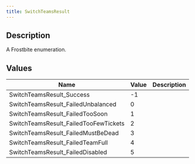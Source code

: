 ```yaml
---
title: SwitchTeamsResult
---
```

## Description

A Frostbite enumeration.

## Values

| Name                                   | Value | Description |
| -------------------------------------- | ----- | ----------- |
| SwitchTeamsResult\_Success             | \-1   |             |
| SwitchTeamsResult\_FailedUnbalanced    | 0     |             |
| SwitchTeamsResult\_FailedTooSoon       | 1     |             |
| SwitchTeamsResult\_FailedTooFewTickets | 2     |             |
| SwitchTeamsResult\_FailedMustBeDead    | 3     |             |
| SwitchTeamsResult\_FailedTeamFull      | 4     |             |
| SwitchTeamsResult\_FailedDisabled      | 5     |             |
